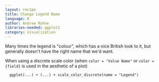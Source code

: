 ```yaml
---
layout: recipe
title: Change Legend Name
language: R
author: Andrew Rohne
libraries-needed: ggplot2
category: visualization
---
```

Many times the legend is "colour", which has a nice British look to it, but
generally doesn't have the right name that we'd want.

When using a discrete scale color (when `color = "Value Name"` or `color = {field}`
is used in the aesthetic of a plot)

```
  ggplot(...) + (...) + scale_color_discrete(name = "Legend")
```
